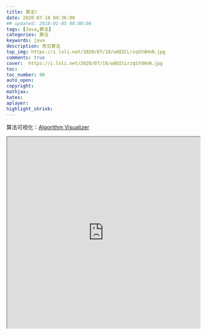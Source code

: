 ```yaml
---
title: 算法!
date: 2020-07-18 09:36:00
## updated: 2018-01-05 00:00:00
tags: [Java,算法]
categories: 算法
keywords: java
description: 常见算法
top_img: https://i.loli.net/2020/07/18/w8QICLrzqSYdHnN.jpg
comments: true
cover:  https://i.loli.net/2020/07/18/w8QICLrzqSYdHnN.jpg
toc:  
toc_number: 98
auto_open:
copyright:
mathjax:
katex:
aplayer:
highlight_shrink:
---
```


算法可视化：[Algorithm Visualizer](https://github.com/algorithm-visualizer/algorithm-visualizer)

 <iframe src= "https://algorithm-visualizer.org/backtracking/hamiltonean-cycles" style="overflow:visible;"
   	scrolling="no" height="500em" width="100%"></iframe>